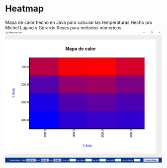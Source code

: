 # Heatmap
Mapa de calor hecho en Java para calcular las temperaturas
Hecho pro Michel Lujano y Gerardo Reyes para métodos númericos
![alt text](https://github.com/lvm3632/Heatmap/blob/master/Heatmap.JPG?raw=true)
